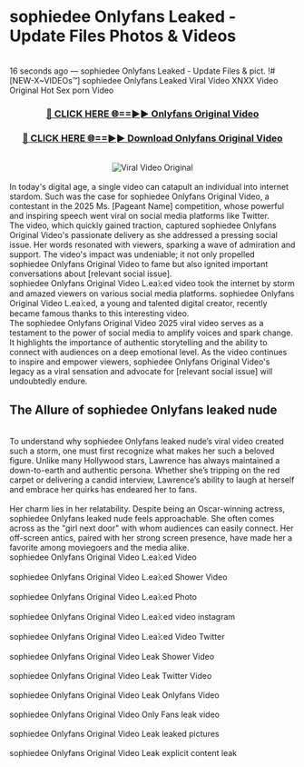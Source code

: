 # sophiedee Onlyfans Leaked - Update Files Photos & Videos 
<br>
16 seconds ago — sophiedee Onlyfans Leaked - Update Files & pict. !#[NEW-X~VIDEOs™] sophiedee Onlyfans Leaked Viral Video XNXX Video Original Hot Sex porn Video
<br>
<div align="center">
<h3><a href="http://freeplayer.one?title=sophiedee&ref=25OR" rel="nofollow">🔴 CLICK HERE 🌐==►► Onlyfans Original Video</a></h3>
<h3><a href="http://freeplayer.one?title=sophiedee&ref=25OR" rel="nofollow">🔴 CLICK HERE 🌐==►► Download Onlyfans Original Video</a></h3>
<br>
<a href="http://freeplayer.one?title=sophiedee&ref=25OR" rel="nofollow" data-target="animated-image.originalLink"><img src="https://i.ibb.co.com/xMMVF88/686577567.gif" alt="Viral Video Original" style="max-width: 100%; display: inline-block;" data-target="animated-image.originalImage"></a>
</div>
<br>
In today's digital age, a single video can catapult an individual into internet stardom. Such was the case for sophiedee Onlyfans Original Video, a contestant in the 2025 Ms. [Pageant Name] competition, whose powerful and inspiring speech went viral on social media platforms like Twitter.
<br>
The video, which quickly gained traction, captured sophiedee Onlyfans Original Video's passionate delivery as she addressed a pressing social issue. Her words resonated with viewers, sparking a wave of admiration and support. The video's impact was undeniable; it not only propelled sophiedee Onlyfans Original Video to fame but also ignited important conversations about [relevant social issue].
<br>
sophiedee Onlyfans Original Video L.ea𝚔ed video took the internet by storm and amazed viewers on various social media platforms. sophiedee Onlyfans Original Video L.ea𝚔ed, a young and talented digital creator, recently became famous thanks to this interesting video.
<br>
The sophiedee Onlyfans Original Video 2025 viral video serves as a testament to the power of social media to amplify voices and spark change. It highlights the importance of authentic storytelling and the ability to connect with audiences on a deep emotional level. As the video continues to inspire and empower viewers, sophiedee Onlyfans Original Video's legacy as a viral sensation and advocate for [relevant social issue] will undoubtedly endure.
<br>
<h2>The Allure of sophiedee Onlyfans leaked nude</h2>
<br>
To understand why sophiedee Onlyfans leaked nude’s viral video created such a storm, one must first recognize what makes her such a beloved figure. Unlike many Hollywood stars, Lawrence has always maintained a down-to-earth and authentic persona. Whether she’s tripping on the red carpet or delivering a candid interview, Lawrence’s ability to laugh at herself and embrace her quirks has endeared her to fans.
<br><br>
Her charm lies in her relatability. Despite being an Oscar-winning actress, sophiedee Onlyfans leaked nude feels approachable. She often comes across as the "girl next door" with whom audiences can easily connect. Her off-screen antics, paired with her strong screen presence, have made her a favorite among moviegoers and the media alike.
<br>
sophiedee Onlyfans Original Video L.ea𝚔ed Video
<br><br>
sophiedee Onlyfans Original Video L.ea𝚔ed Shower Video
<br><br>
sophiedee Onlyfans Original Video L.ea𝚔ed Photo
<br><br>
sophiedee Onlyfans Original Video L.ea𝚔ed video instagram
<br><br>
sophiedee Onlyfans Original Video L.ea𝚔ed Video Twitter
<br><br>
sophiedee Onlyfans Original Video Leak Shower Video
<br><br>
sophiedee Onlyfans Original Video Leak Twitter Video
<br><br>
sophiedee Onlyfans Original Video Leak Onlyfans Video
<br><br>
sophiedee Onlyfans Original Video Only Fans leak video
<br><br>
sophiedee Onlyfans Original Video Leak leaked pictures
<br><br>
sophiedee Onlyfans Original Video Leak explicit content leak